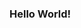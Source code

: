 ### Hello World!

<!--
**yanarchy/yanarchy** is a ✨ _special_ ✨ repository because its `README.md` (this file) appears on your GitHub profile.

Here are some ideas to get you started:

- software engineer @ Code Chrysalis 🦋
- dog mom to 🥔[@Potato](https://www.github.com/pooptato) 🐶
- [one-time commercial actress](https://www.adforum.com/creative-work/ad/player/34449618)
- once hiked for 27 hours, without stopping, on the Appalachian Trail
- based out of Tokyo and Seattle
- will code for Lawson's Machi cafe lattes
- she/her
